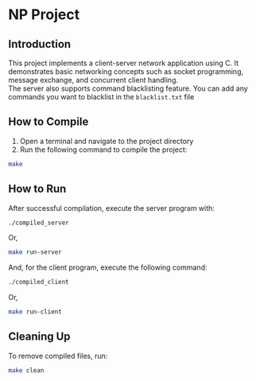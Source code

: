 # NP Project

## Introduction

This project implements a client-server network application using C. It demonstrates basic networking concepts such as socket programming, message exchange, and concurrent client handling.<br>
The server also supports command blacklisting feature.
You can add any commands you want to blacklist in the `blacklist.txt` file

## How to Compile

1. Open a terminal and navigate to the project directory
2. Run the following command to compile the project:
```sh
make
```

## How to Run

After successful compilation, execute the server program with:
```sh
./compiled_server
```
Or,
```bash
make run-server
```
And, for the client program, execute the following command:
```sh
./compiled_client
```
Or,
```bash
make run-client
```

## Cleaning Up

To remove compiled files, run:
```sh
make clean
```